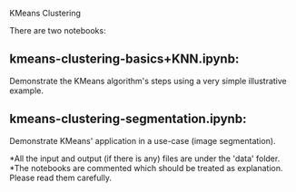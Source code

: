 KMeans Clustering

There are two notebooks:

kmeans-clustering-basics+KNN.ipynb:
-----------------------------------
Demonstrate the KMeans algorithm's steps using a very simple illustrative example.

kmeans-clustering-segmentation.ipynb:
-------------------------------------
Demonstrate KMeans' application in a use-case (image segmentation).

*All the input and output (if there is any) files are under the 'data' folder. 
*The notebooks are commented which should be treated as explanation. Please read them carefully.
